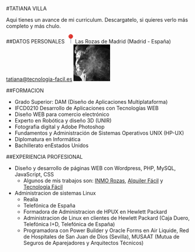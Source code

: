 #TATIANA VILLA

Aqui tienes un avance de mi curriculum. Descargatelo, si quieres verlo más completo y más chulo.

##DATOS PERSONALES
<img src="img/alfiler.png" alt="ubicacion" width="25" height="25">Las Rozas de Madrid (Madrid - España)
<a href="mailto:tatiana@tecnologia-facil.es">tatiana@tecnologia-facil.es</a>
<img src='img/tatiana-villa.jpg' width="100px" alt='foto de Tatiana Villa'>

##FORMACION
- Grado Superior: DAM (Diseño de Aplicaciones Multiplataforma)
- IFCD0210 Desarrollo de Aplicaciones con Tecnologías WEB
- Diseño WEB para comercio electrónico
- Experto en Robótica y diseño 3D (UNIR)
- Fotografia digital y Adobe Photoshop
- Fundamentos y Administración de Sistemas Operativos UNIX (HP-UX)
- Diplomatura en Informática
- Bachillerato enEstados Unidos

##EXPERIENCIA PROFESIONAL
- Diseño y desarrollo de páginas WEB con Wordpress, PHP, MySQL, JavaScript, CSS
  - Algunos de mis trabajos son: <a href="http://www.inmorozas.es">INMO Rozas</a>, <a href="http://www.alquiler-facil.es">Alquiler Fácil</a> y <a href="http://www.tecnologia-facil.es">Tecnología Fácil</a>
- Administracion de sistemas Linux
    - Realia
    - Telefónica de España</li>
    - Formadora de Administracion de HPUX en Hewlett Packard
    - Administracion de Linux en clientes de Hewlett Packard (Caja Duero, Telefónica I+D, Telefónica de España)
    - Programadora con Power Builder y Oracle Forms en Air Liquide, Red de Hospitales de San Juan de Dios (Sevilla), MUSAAT (Mutua de Seguros de Aparejadores y Arquitectos Técnicos)